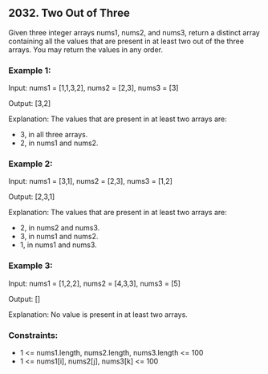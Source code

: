 ## 2032. Two Out of Three

Given three integer arrays nums1, nums2, and nums3, return a distinct array containing all the values that are present in at least two out of the three arrays. You may return the values in any order.

### Example 1:

Input: nums1 = [1,1,3,2], nums2 = [2,3], nums3 = [3]

Output: [3,2]

Explanation: The values that are present in at least two arrays are:

- 3, in all three arrays.
- 2, in nums1 and nums2.

### Example 2:

Input: nums1 = [3,1], nums2 = [2,3], nums3 = [1,2]

Output: [2,3,1]

Explanation: The values that are present in at least two arrays are:

- 2, in nums2 and nums3.
- 3, in nums1 and nums2.
- 1, in nums1 and nums3.

### Example 3:

Input: nums1 = [1,2,2], nums2 = [4,3,3], nums3 = [5]

Output: []

Explanation: No value is present in at least two arrays.

### Constraints:

- 1 <= nums1.length, nums2.length, nums3.length <= 100
- 1 <= nums1[i], nums2[j], nums3[k] <= 100
